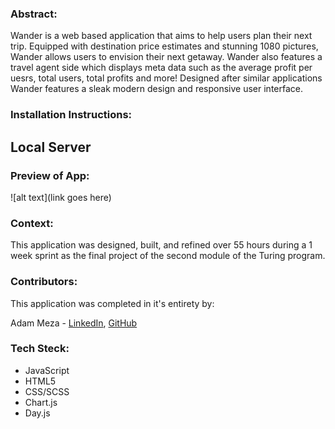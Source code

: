### Abstract:
Wander is a web based application that aims to help users plan their next trip. Equipped with destination price estimates and stunning 1080 pictures, Wander allows users to envision their next getaway. Wander also features a travel agent side which displays meta data such as the average profit per uesrs, total users, total profits and more! Designed after similar applications Wander features a sleak modern design and responsive user interface. 

### Installation Instructions:

## Local Server

### Preview of App:
![alt text](link goes here)

### Context:
This application was designed, built, and refined over 55 hours during a 1 week sprint as the final project of the second module of the Turing program. 

### Contributors:

This application was completed in it's entirety by:

Adam Meza - [LinkedIn](https://www.linkedin.com/in/adam-meza/), [GitHub](https://github.com/adam-meza)

### Tech Steck:

- JavaScript
- HTML5
- CSS/SCSS
- Chart.js
- Day.js


